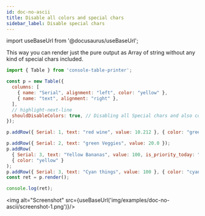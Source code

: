 ```yaml
---
id: doc-no-ascii
title: Disable all colors and special chars
sidebar_label: Disable special chars
---
```


import useBaseUrl from '@docusaurus/useBaseUrl';

This way you can render just the pure output as Array of string without any kind of special chars included.

```js
import { Table } from 'console-table-printer';

const p = new Table({
  columns: [
    { name: "Serial", alignment: "left", color: "yellow" },
    { name: "text", alignment: "right" },
  ],
  // highlight-next-line
  shouldDisableColors: true, // Disabling all Special chars and also colors
});

p.addRow({ Serial: 1, text: "red wine", value: 10.212 }, { color: "green" });

p.addRow({ Serial: 2, text: "green Veggies", value: 20.0 });
p.addRow(
  { Serial: 3, text: "Yellow Bananas", value: 100, is_priority_today: "Y" },
  { color: "yellow" }
);
p.addRow({ Serial: 3, text: "Cyan things", value: 100 }, { color: "cyan" });
const ret = p.render();

console.log(ret);
```

<img alt="Screenshot" src={useBaseUrl('img/examples/doc-no-ascii/screenshot-1.png')}/>
